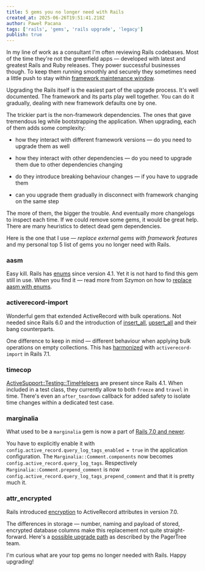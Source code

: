 ```yaml
---
title: 5 gems you no longer need with Rails
created_at: 2025-06-26T19:51:41.218Z
author: Paweł Pacana
tags: ['rails', 'gems', 'rails upgrade', 'legacy']
publish: true
---
```


In my line of work as a consultant I'm often reviewing Rails codebases. Most of the time they're not the greenfield apps — developed with latest and greatest Rails and Ruby releases. They power successful businesses though. To keep them running smoothly and securely they sometimes need a little push to stay within [framework maintenance window](https://endoflife.date/rails).

Upgrading the Rails itself is the easiest part of the upgrade process. It's well documented. The framework and its parts play well together. You can do it gradually, dealing with new framework defaults one by one.

The trickier part is the non-framework dependencies. The ones that gave tremendous leg while bootstrapping the application. When upgrading, each of them adds some complexity:

 * how they interact with different framework versions — do you need to upgrade them as well

 * how they interact with other dependencies — do you need to upgrade them due to other dependencies changing

 * do they introduce breaking behaviour changes — if you have to upgrade them

 * can you upgrade them gradually in disconnect with framework changing on the same step

The more of them, the bigger the trouble. And eventually more changelogs to inspect each time. If we could remove some gems, it would be great help. There are many heuristics to detect dead gem dependencies.

Here is the one that I use — *replace external gems with framework features* and my personal top 5 list of gems you no longer need with Rails.

### aasm

Easy kill. Rails has [enums](https://edgeapi.rubyonrails.org/classes/ActiveRecord/Enum.html) since version 4.1. Yet it is not hard to find this gem still in use. When you find it — read more from Szymon on how to [replace aasm with enums](https://blog.arkency.com/replace-aasm-with-rails-enum-today/).

### activerecord-import

Wonderful gem that extended ActiveRecord with bulk operations. Not needed since Rails 6.0 and the introduction of [insert_all](https://edgeapi.rubyonrails.org/classes/ActiveRecord/Relation.html#method-i-insert_all), [upsert_all](https://edgeapi.rubyonrails.org/classes/ActiveRecord/Relation.html#method-i-upsert_all) and their bang counterparts.

One difference to keep in mind — different behaviour when applying bulk operations on empty collections. This has [harmonized](https://github.com/rails/rails/commit/cd3508607da073aaef190ac6a7479557eba121c4) with `activerecord-import` in Rails 7.1.

### timecop

[ActiveSupport::Testing::TimeHelpers](https://edgeapi.rubyonrails.org/classes/ActiveSupport/Testing/TimeHelpers.html) are present since Rails 4.1. When included in a test class, they currently allow to both `freeze` and `travel` in time. There's even an `after_teardown` callback for added safety to isolate time changes within a dedicated test case.

### marginalia

What used to be a `marginalia` gem is now a part of [Rails 7.0 and newer](https://edgeapi.rubyonrails.org/classes/ActiveRecord/QueryLogs.html).

You have to explicitly enable it with `config.active_record.query_log_tags_enabled = true` in the application configuration. The `Marginalia::Comment.components` now becomes `config.active_record.query_log_tags`. Respectively `Marginalia::Comment.prepend_comment` is now `config.active_record.query_log_tags_prepend_comment` and that it is pretty much it.

### attr_encrypted

Rails introduced [encryption](https://guides.rubyonrails.org/active_record_encryption.html) to ActiveRecord attributes in version 7.0.

The differences in storage — number, naming and payload of stored, encrypted database columns make this replacement not quite straight-forward. Here's a [possible upgrade path](https://pagertree.gitbook.io/blog/migrate-attr_encrypted-to-rails-7-active-record-encrypts) as described by the PagerTree team.

I'm curious what are your top gems no longer needed with Rails. Happy upgrading!
